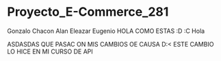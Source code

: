 # Proyecto_E-Commerce_281
Gonzalo
Chacon
Alan
Eleazar
Eugenio
HOLA COMO ESTAS :D :C
Hola

ASDASDAS QUE PASAC ON MIS CAMBIOS OE CAUSA D:<
ESTE CAMBIO LO HICE EN MI CURSO DE API 
